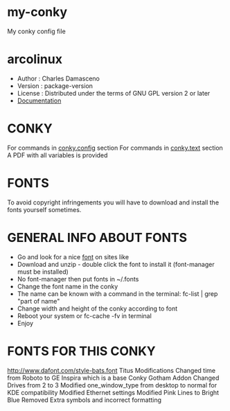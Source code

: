 # my-conky
My conky config file

# arcolinux
- Author  : Charles Damasceno
- Version : package-version
- License : Distributed under the terms of GNU GPL version 2 or later
- [Documentation](http://erikdubois.be/)

# CONKY
For commands in [conky.config](http://conky.sourceforge.net/config_settings.html) section
For commands in [conky.text](http://conky.sourceforge.net/variables.html) section
A PDF with all variables is provided

# FONTS
To avoid copyright infringements you will have to download and install the fonts yourself sometimes.

# GENERAL INFO ABOUT FONTS
- Go and look for a nice [font](http://www.dafont.com/) on sites like
- Download and unzip - double click the font to install it (font-manager must be installed)
- No font-manager then put fonts in ~/.fonts
- Change the font name in the conky
- The name can be known with a command in the terminal: fc-list | grep "part of name"
- Change width and height of the conky according to font
- Reboot your system or fc-cache -fv in terminal
- Enjoy

# FONTS FOR THIS CONKY
http://www.dafont.com/style-bats.font
Titus Modifications
Changed time from Roboto to GE Inspira which is a base Conky Gotham Addon
Changed Drives from 2 to 3
Modified one_window_type from desktop to normal for KDE compatibility
Modified Ethernet settings
Modified Pink Lines to Bright Blue
Removed Extra symbols and incorrect formatting